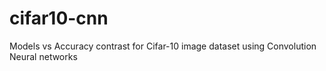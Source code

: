 # cifar10-cnn
Models vs Accuracy contrast for Cifar-10 image dataset using Convolution Neural networks
